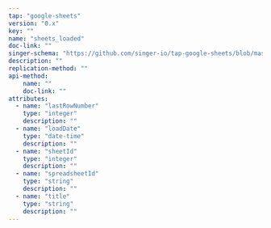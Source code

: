 ```yaml
---
tap: "google-sheets"
version: "0.x"
key: ""
name: "sheets_loaded"
doc-link: ""
singer-schema: "https://github.com/singer-io/tap-google-sheets/blob/master/tap_google_sheets/schemas/sheets_loaded.json"
description: ""
replication-method: ""
api-method:
    name: ""
    doc-link: ""
attributes:
  - name: "lastRowNumber"
    type: "integer"
    description: ""
  - name: "loadDate"
    type: "date-time"
    description: ""
  - name: "sheetId"
    type: "integer"
    description: ""
  - name: "spreadsheetId"
    type: "string"
    description: ""
  - name: "title"
    type: "string"
    description: ""
---
```

